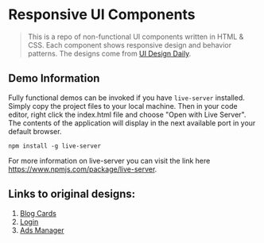 # Responsive UI Components

> This is a repo of non-functional UI components written in HTML & CSS. Each component shows responsive design and behavior patterns. The designs come from [UI Design Daily](https://uidesigndaily.com).

## Demo Information

Fully functional demos can be invoked if you have `live-server` installed. Simply copy the project files to your local machine. Then in your code editor, right click the index.html file and choose "Open with Live Server". The contents of the application will display in the next available port in your default browser.

```
npm install -g live-server
```

For more information on live-server you can visit the link here https://www.npmjs.com/package/live-server.

## Links to original designs:

1. [Blog Cards](https://uidesigndaily.com/posts/sketch-blog-cards-post-article-thumbnail-day-997)
2. [Login](https://uidesigndaily.com/posts/sketch-login-log-in-authentication-features-day-1022)
3. [Ads Manager](https://uidesigndaily.com/posts/sketch-ads-manager-table-list-day-1049)